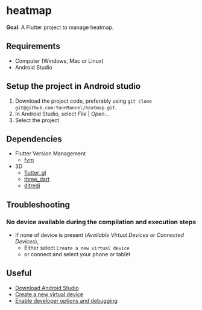# heatmap
**Goal**: A Flutter project to manage heatmap.

## Requirements
* Computer (Windows, Mac or Linux)
* Android Studio

## Setup the project in Android studio
1. Download the project code, preferably using `git clone git@github.com:YannMancel/heatmap.git`.
2. In Android Studio, select *File* | *Open...*
3. Select the project

## Dependencies
* Flutter Version Management
    * [fvm][1]
* 3D
    * [flutter_gl][2]
    * [three_dart][3]
    * [ditredi][4]

## Troubleshooting

### No device available during the compilation and execution steps
* If none of device is present (*Available Virtual Devices* or *Connected Devices*),
    * Either select `Create a new virtual device`
    * or connect and select your phone or tablet

## Useful
* [Download Android Studio](https://developer.android.com/studio)
* [Create a new virtual device](https://developer.android.com/studio/run/managing-avds.html)
* [Enable developer options and debugging](https://developer.android.com/studio/debug/dev-options.html#enable)

[1]: https://fvm.app/
[2]: https://pub.dev/packages/flutter_gl
[3]: https://pub.dev/packages/three_dart
[4]: https://pub.dev/packages/ditredi
